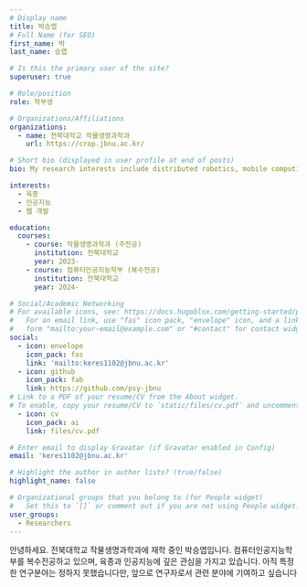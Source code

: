 ```yaml
---
# Display name
title: 박승엽
# Full Name (for SEO)
first_name: 박
last_name: 승엽

# Is this the primary user of the site?
superuser: true

# Role/position
role: 학부생

# Organizations/Affiliations
organizations:
  - name: 전북대학교 작물생명과학과
    url: https://crop.jbnu.ac.kr/

# Short bio (displayed in user profile at end of posts)
bio: My research interests include distributed robotics, mobile computing and programmable matter.

interests:
  - 육종 
  - 인공지능
  - 웹 개발

education:
  courses:
    - course: 작물생명과학과 (주전공)
      institution: 전북대학교
      year: 2023-
    - course: 컴퓨터인공지능학부 (복수전공)
      institution: 전북대학교
      year: 2024-

# Social/Academic Networking
# For available icons, see: https://docs.hugoblox.com/getting-started/page-builder/#icons
#   For an email link, use "fas" icon pack, "envelope" icon, and a link in the
#   form "mailto:your-email@example.com" or "#contact" for contact widget.
social:
  - icon: envelope
    icon_pack: fas
    link: 'mailto:keres1102@jbnu.ac.kr'
  - icon: github
    icon_pack: fab
    link: https://github.com/psy-jbnu
# Link to a PDF of your resume/CV from the About widget.
# To enable, copy your resume/CV to `static/files/cv.pdf` and uncomment the lines below.
  - icon: cv
    icon_pack: ai
    link: files/cv.pdf

# Enter email to display Gravatar (if Gravatar enabled in Config)
email: 'keres1102@jbnu.ac.kr'

# Highlight the author in author lists? (true/false)
highlight_name: false

# Organizational groups that you belong to (for People widget)
#   Set this to `[]` or comment out if you are not using People widget.
user_groups:
  - Researchers
---
```


안녕하세요. 전북대학교 작물생명과학과에 재학 중인 박승엽입니다. 컴퓨터인공지능학부를 복수전공하고 있으며, 육종과 인공지능에 깊은 관심을 가지고 있습니다. 아직 특정한 연구분야는 정하지 못했습니다만, 앞으로 연구자로서 관련 분야에 기여하고 싶습니다
